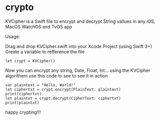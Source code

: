 # crypto
KVCipher is a Swift file to encrypt and decrypt String vallues in any iOS, MacOS WatchOS and TvOS app

Usage:

Drag and drop KVCipher.swift into your Xcode Project (using Swift 3+)
Create a variable to refference the file
    
    let crypt = KVCipher()

Now you can encrypt any string, Date, Float, Int... using the KVCipher algorithem
use this code to see to see it in action

    var plaintext = "Hello, World!"
    let ciphertxt = crypt.encrypt(PlainText: plaintext)
    print(ciphertxt)
    let plaintxt = crypt.decrypt(CipherText: ciphertxt)
    print(plaintxt)

happy crypting!!!
